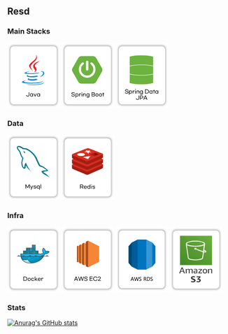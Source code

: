 ## Resd
<div>
  <h3>Main Stacks</h3>
  <img src="https://github.com/8resd8/Ourdoc/blob/main/images/skills/Java.png" width="120"/>
  <img src="https://github.com/8resd8/Ourdoc/blob/main/images/skills/SpringBoot.png" width="120"/>
  <img src="https://github.com/8resd8/Ourdoc/blob/main/images/skills/SpringDataJPA.png" width="120"/>
</div>
  
<div>
  <h3>Data</h3>
  <img src="https://github.com/8resd8/Ourdoc/blob/main/images/skills/Mysql.png" width="120"/>
  <img src="https://github.com/8resd8/Ourdoc/blob/main/images/skills/Redis.png" width="120"/>
</div>

<div>
  <h3>Infra</h3>
  <img src="https://github.com/8resd8/Ourdoc/blob/main/images/skills/Docker.png" width="120"/>
  <img src="https://github.com/8resd8/Ourdoc/blob/main/images/skills/AWSEC2.png" width="120"/>
  <img src="https://github.com/8resd8/Ourdoc/blob/main/images/skills/AWSRDS.png" width="120"/>
  <img src="https://github.com/8resd8/Ourdoc/blob/main/images/skills/AWSS3.png" width="120"/>
</div>

<h3>Stats</h3>

[![Anurag's GitHub stats](https://github-readme-stats.vercel.app/api?username=8resd8)](https://github.com/anuraghazra/github-readme-stats)
